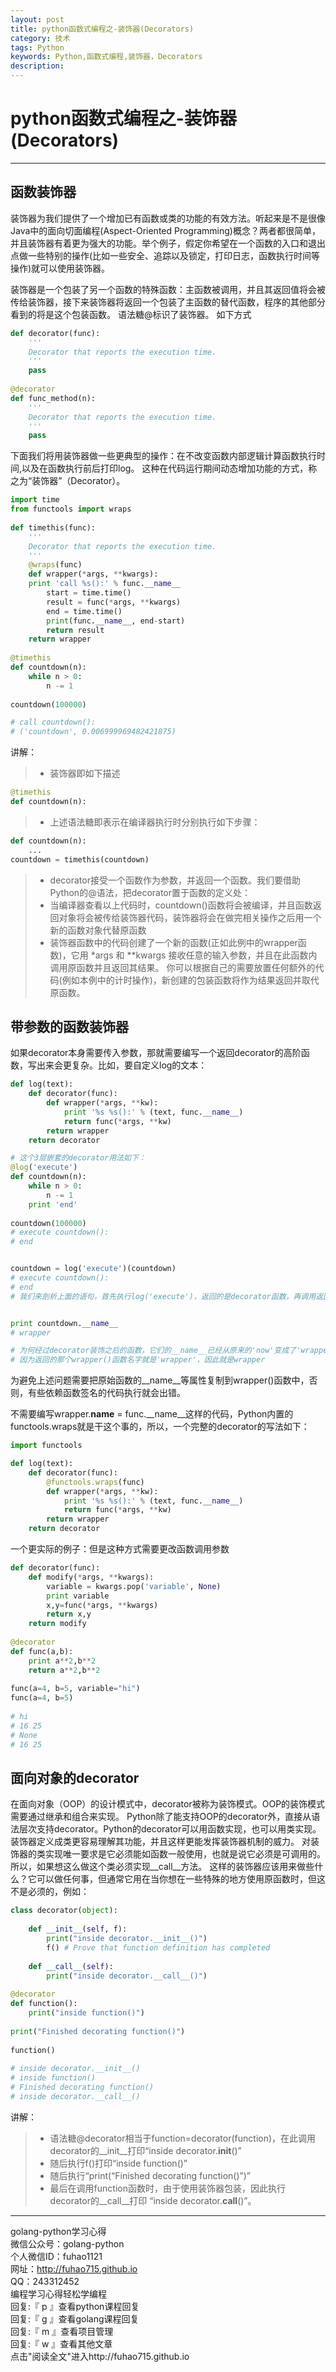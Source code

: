 ```yaml
---
layout: post
title: python函数式编程之-装饰器(Decorators)
category: 技术
tags: Python
keywords: Python,函数式编程,装饰器，Decorators
description: 
---
```


# python函数式编程之-装饰器(Decorators)

----------

## 函数装饰器
装饰器为我们提供了一个增加已有函数或类的功能的有效方法。听起来是不是很像Java中的面向切面编程(Aspect-Oriented Programming)概念？两者都很简单，并且装饰器有着更为强大的功能。举个例子，假定你希望在一个函数的入口和退出点做一些特别的操作(比如一些安全、追踪以及锁定，打印日志，函数执行时间等操作)就可以使用装饰器。

装饰器是一个包装了另一个函数的特殊函数：主函数被调用，并且其返回值将会被传给装饰器，接下来装饰器将返回一个包装了主函数的替代函数，程序的其他部分看到的将是这个包装函数。
语法糖@标识了装饰器。 如下方式

```python
def decorator(func):
    '''
    Decorator that reports the execution time.
    '''
    pass
 
@decorator
def func_method(n):
    '''
    Decorator that reports the execution time.
    '''
    pass

```

下面我们将用装饰器做一些更典型的操作：在不改变函数内部逻辑计算函数执行时间,以及在函数执行前后打印log。
这种在代码运行期间动态增加功能的方式，称之为“装饰器”（Decorator）。

```python
import time
from functools import wraps
 
def timethis(func):
    '''
    Decorator that reports the execution time.
    '''
    @wraps(func)
    def wrapper(*args, **kwargs):
	print 'call %s():' % func.__name__
        start = time.time()
        result = func(*args, **kwargs)
        end = time.time()
        print(func.__name__, end-start)
        return result
    return wrapper
 
@timethis
def countdown(n):
    while n > 0:
        n -= 1
 
countdown(100000)

# call countdown():
# ('countdown', 0.006999969482421875)
```

讲解：
> * 装饰器即如下描述

```python
@timethis
def countdown(n):
```

> * 上述语法糖即表示在编译器执行时分别执行如下步骤：

```python
def countdown(n):
    ...
countdown = timethis(countdown)
```

> * decorator接受一个函数作为参数，并返回一个函数。我们要借助Python的@语法，把decorator置于函数的定义处：
> * 当编译器查看以上代码时，countdown()函数将会被编译，并且函数返回对象将会被传给装饰器代码，装饰器将会在做完相关操作之后用一个新的函数对象代替原函数
> * 装饰器函数中的代码创建了一个新的函数(正如此例中的wrapper函数)，它用 *args 和 **kwargs 接收任意的输入参数，并且在此函数内调用原函数并且返回其结果。
你可以根据自己的需要放置任何额外的代码(例如本例中的计时操作)，新创建的包装函数将作为结果返回并取代原函数。



## 带参数的函数装饰器

如果decorator本身需要传入参数，那就需要编写一个返回decorator的高阶函数，写出来会更复杂。比如，要自定义log的文本：

```python
def log(text):
    def decorator(func):
        def wrapper(*args, **kw):
            print '%s %s():' % (text, func.__name__)
            return func(*args, **kw)
        return wrapper
    return decorator

# 这个3层嵌套的decorator用法如下：
@log('execute')
def countdown(n):
    while n > 0:
        n -= 1
    print 'end'
 
countdown(100000)
# execute countdown():
# end


countdown = log('execute')(countdown)
# execute countdown():
# end
# 我们来剖析上面的语句，首先执行log('execute')，返回的是decorator函数，再调用返回的函数，参数是countdown函数，返回值最终是wrapper函数。


print countdown.__name__
# wrapper

# 为何经过decorator装饰之后的函数，它们的__name__已经从原来的'now'变成了'wrapper'：
# 因为返回的那个wrapper()函数名字就是'wrapper'，因此就是wrapper

```

为避免上述问题需要把原始函数的__name__等属性复制到wrapper()函数中，否则，有些依赖函数签名的代码执行就会出错。

不需要编写wrapper.__name__ = func.__name__这样的代码，Python内置的functools.wraps就是干这个事的，所以，一个完整的decorator的写法如下：

```python
import functools

def log(text):
    def decorator(func):
        @functools.wraps(func)
        def wrapper(*args, **kw):
            print '%s %s():' % (text, func.__name__)
            return func(*args, **kw)
        return wrapper
    return decorator

```


一个更实际的例子：但是这种方式需要更改函数调用参数

```python
def decorator(func):
    def modify(*args, **kwargs):
        variable = kwargs.pop('variable', None)
        print variable
        x,y=func(*args, **kwargs)
        return x,y
    return modify
 
@decorator
def func(a,b):
    print a**2,b**2
    return a**2,b**2
 
func(a=4, b=5, variable="hi")
func(a=4, b=5)
 
# hi
# 16 25
# None
# 16 25

```

## 面向对象的decorator
在面向对象（OOP）的设计模式中，decorator被称为装饰模式。OOP的装饰模式需要通过继承和组合来实现。
Python除了能支持OOP的decorator外，直接从语法层次支持decorator。Python的decorator可以用函数实现，也可以用类实现。
装饰器定义成类更容易理解其功能，并且这样更能发挥装饰器机制的威力。
对装饰器的类实现唯一要求是它必须能如函数一般使用，也就是说它必须是可调用的。所以，如果想这么做这个类必须实现__call__方法。
这样的装饰器应该用来做些什么？它可以做任何事，但通常它用在当你想在一些特殊的地方使用原函数时，但这不是必须的，例如：

```python
class decorator(object):
 
    def __init__(self, f):
        print("inside decorator.__init__()")
        f() # Prove that function definition has completed
 
    def __call__(self):
        print("inside decorator.__call__()")
 
@decorator
def function():
    print("inside function()")
 
print("Finished decorating function()")
 
function()
 
# inside decorator.__init__()
# inside function()
# Finished decorating function()
# inside decorator.__call__()

```
讲解：
> * 语法糖@decorator相当于function=decorator(function)，在此调用decorator的__init__打印“inside decorator.__init__()”
> * 随后执行f()打印“inside function()”
> *  随后执行“print(“Finished decorating function()”)”
> * 最后在调用function函数时，由于使用装饰器包装，因此执行decorator的__call__打印 “inside decorator.__call__()”。



-----------------------------------------------
golang-python学习心得   
微信公众号：golang-python  
个人微信ID：fuhao1121    
网址：http://fuhao715.github.io  
QQ：243312452   
编程学习心得轻松学编程   
回复:『 p 』查看python课程回复  
回复:『 g 』查看golang课程回复  
回复:『 m 』查看项目管理  
回复:『 w 』查看其他文章   
点击"阅读全文"进入http://fuhao715.github.io   